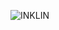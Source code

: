 ![INKLIN](https://github.com/vedantupg/INKLIN/assets/49089218/38ad6618-9e2c-433e-994f-882a822769ce)
